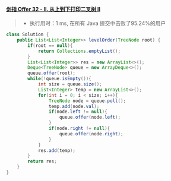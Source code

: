 #### [剑指 Offer 32 - II. 从上到下打印二叉树 II](https://leetcode-cn.com/problems/cong-shang-dao-xia-da-yin-er-cha-shu-ii-lcof/)

> - 执行用时：1 ms, 在所有 Java 提交中击败了95.24%的用户

```java
class Solution {
    public List<List<Integer>> levelOrder(TreeNode root) {
        if(root == null){
            return Collections.emptyList();
        }
        List<List<Integer>> res = new ArrayList<>();
        Deque<TreeNode> queue = new ArrayDeque<>();
        queue.offer(root);
        while(!queue.isEmpty()){
            int size = queue.size();
            List<Integer> temp = new ArrayList<>();
            for(int i = 0; i < size; i++){
                TreeNode node = queue.poll();
                temp.add(node.val);
                if(node.left != null){
                    queue.offer(node.left);
                }
                if(node.right != null){
                    queue.offer(node.right);
                }
            }
            res.add(temp);
        }
        return res;
    }
}
```


